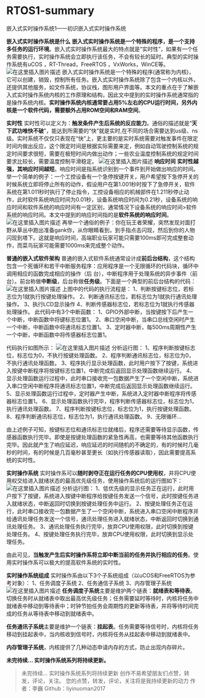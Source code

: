 # RTOS1-summary

嵌入式实时操作系统1——初识嵌入式实时操作系统

**嵌入式实时操作系统是什么**
**嵌入式实时操作系统是一个特殊的程序，是一个支持多任务的运行环境**。嵌入式实时操作系统最大的特点就是“实时性”，如果有一个任务需要执行，实时操作系统会立即执行该任务，不会有较长的延时。典型的实时操作系统有uCOS ，RT-Thread，FreeRTOS ，VxWorks，WinCE等。
![在这里插入图片描述](https://img-blog.csdnimg.cn/b2984f4611b64348b24e0074e4a78635.png)
嵌入式实时操作系统是一个特殊的程序(通常称为内核)，它可以创建，销毁，控制所有任务。嵌入式实时操作系统除了包含一个内核以外，还提供其他服务，如文件系统，协议栈，图形用户界面等。本文的重点在于了解嵌入式实时操作系统内核的工作原理和结构，因此文中提到的实时操作系统通常指的是操作系统内核。**实时操作系统内核通常要占用5%左右的CPU运行时间，另外内核是一个软件代码，需要额外占用ROM空间和RAM空间**。

**实时性**
实时性可以定义为：**触发条件产生后系统的反应能力**。通俗的描述就是“**天下武功唯快不破**”，能达到所需要的“快”就是实时,在不同的场合需要达到us级、ns级。实时系统不仅仅只表现在“快”上，更主要的是实时系统需要对触发事件在限定时间内做出反应，这个限定时间是根据实际需要来定，例如自动驾驶控制系统的规定时间要求很短，需要在极短时间内做出动作；一些农业温度控制系统的规定时间要求比较长，需要温度控制平滑稳定。
![在这里插入图片描述](https://img-blog.csdnimg.cn/4b1854e971d6476b99e365b853fe4937.png?x-oss-process=image/watermark,type_ZHJvaWRzYW5zZmFsbGJhY2s,shadow_50,text_Q1NETiBAbGl5aW51bzIwMTc=,size_20,color_FFFFFF,t_70,g_se,x_16)
**响应时间**
**实时性越强，其响应时间越短**。响应时间是指系统识别到一个事件到开始做出响应的时间。举一个简单的例子：一个工控设备有一个急停按键开关，用户希望按下急停开关的时候系统立即将停止所有的动作，假设用户在第1.001秒时按下了急停开关，软件系统在第1.011秒时执行了停止指令，工控设备相应的机械部件在1.211秒停止动作，此时软件系统响应时间为0.01秒，设备系统响应时间为0.21秒，设备系统的响应时间和软件系统的响应时间有一定区别，通常情况下设备系统的响应时间>软件系统的响应时间。本文中提到的响应时间指的是**软件系统的响应时间**。
![在这里插入图片描述](https://img-blog.csdnimg.cn/3060068335584a509dd6262ea9079168.png?x-oss-process=image/watermark,type_ZHJvaWRzYW5zZmFsbGJhY2s,shadow_50,text_Q1NETiBAbGl5aW51bzIwMTc=,size_20,color_FFFFFF,t_70,g_se,x_16)
再举一个通俗的例子：你在玩王者荣耀，突然发现对面打野从草丛中跑出准备gank你，从你眼睛看到，到手指点击闪现，然后到你的人物闪现到塔下。这就是响应时间，高端职业玩家可能只需要100ms即可完成整套动作，而菜鸟玩家可能需要1000ms来完成整个动作。

**普通的嵌入式软件架构**
普通的嵌入式软件系统通常设计成**前后台结构**，这个结构包含一个死循环和若干中断服务程序：应用程序是一个无限循环的代码块，循环中调用相应的函数完成相应的操作（后 台），中断程序用于处理系统的异步事件（前台）。前台称做**中断级**，后台称做**任务级**。下面是一个典型的前后台结构的代码：
![在这里插入图片描述](https://img-blog.csdnimg.cn/e01db6f9318141bca02fa92a9563cf4d.png?x-oss-process=image/watermark,type_ZHJvaWRzYW5zZmFsbGJhY2s,shadow_50,text_Q1NETiBAbGl5aW51bzIwMTc=,size_20,color_FFFFFF,t_70,g_se,x_16)
上图中的代码的执行流程是：
1、判断按键标志位，若标志位为1就执行按键处理操作。
2、判断通讯标志位，若标志位为1就执行通讯处理操作。
3、执行LCD显示操作
4、判断传感器标志位，若标志位为1就执行传感器处理操作。
此代码中有3个中断函数：
1、GPIO外部中断，当按键按下后产生一个中断，中断函数中将键标志位置1。
2、串口空闲中断，当串口总线空闲时产生一个中断，中断函数中将通讯标志位置1。
3、定时器中断，每500ms周期性产生一个中断，中断函数中将传感器标志位置1。

代码执行如图所示：
![在这里插入图片描述](https://img-blog.csdnimg.cn/cdbb268c34644448bee77c59f0c1424e.png?x-oss-process=image/watermark,type_ZHJvaWRzYW5zZmFsbGJhY2s,shadow_50,text_Q1NETiBAbGl5aW51bzIwMTc=,size_15,color_FFFFFF,t_70,g_se,x_16)
分析运行图：
1、程序判断按键标志位，标志位为0，不执行按键处理函数。
2、程序判断通讯标志位，标志位为0，不执行通讯处理函数。
3、程序执行显示处理函数，此时用户按下了按键，系统进入按键中断程序将按键标志位置1，中断完成后返回显示处理函数继续运行。
4、显示处理函数运行过程中，此时串口接收完一包数据产生了一个空闲中断，系统进入串口空闲中断程序将通讯标志位置1，中断完成后返回显示处理函数继续运行。
5、显示处理函数运行过程中，定时器产生中断，系统进入定时器中断程序将传感器标志位置1。
6、显示处理函数执行完毕，程序判断传感器标志位，标志位为1，执行通讯处理函数。
7、程序判断按键标志位，标志位为1，执行按键处理函数。
8、程序判断通讯标志位，标志位为1，执行通讯处理函数。
9、无限循环...

由上述例子可知，按键标志位和通讯标志位就绪后，程序还需要等待显示函数，传感器函数执行完毕。即使是按键处理函数的紧急性再高，也需要等待其他函数执行完毕。因此就产生了响应延迟，响应延迟的时间随机的不确定的，有的时候时几毫秒的时间，有的时候是几百毫秒甚至更长（如执行传感器读取），因此需要提高系统的实时性。

**实时操作系统**
实时操作系可以**随时剥夺正在运行任务的CPU使用权**，并将CPU使用权交给进入就绪状态的最高优先级任务，使用操作系统后的运行图如下：
![在这里插入图片描述](https://img-blog.csdnimg.cn/bb327464e74549c4844acc9e20079a66.png?x-oss-process=image/watermark,type_ZHJvaWRzYW5zZmFsbGJhY2s,shadow_50,text_Q1NETiBAbGl5aW51bzIwMTc=,size_15,color_FFFFFF,t_70,g_se,x_16)
分析运行图：
1、低优先级的显示任务正在运行，此时用户按下了按键，系统进入按键中断程序给按键任务发送一个信号，此时按键任务进入就绪状态，中断返回时切换到按键处理任务中运行。
2、按键处理任务正在运行，此时串口接收完一包数据产生了一个空闲中断，系统进入串口空闲中断程序并给通讯处理任务发送一个信号，通讯处理任务进入就绪状态，中断返回时切换到通讯处理任务。
3、通讯处理任务执行完毕，放弃CPU使用权限，此时切换到按键处理任务。
4、按键处理任务执行完毕，放弃CPU使用权限，此时切换到显示处理任务。

由此可见，**当触发产生后实时操作系将立即中断当前的任务并执行相应的任务**。使用实时操作系可以极大的提高软件系统的实时性。

**实时操作系统组成**
实时操作系由以下3个子系统组成（以uCOS和FreeRTOS为参考对象）：
1、任务调度子系统
2、任务通信子系统
3、内存管理子系统
![在这里插入图片描述](https://img-blog.csdnimg.cn/88a01dc26987487cba01f69ef7b4138f.png?x-oss-process=image/watermark,type_ZHJvaWRzYW5zZmFsbGJhY2s,shadow_50,text_Q1NETiBAbGl5aW51bzIwMTc=,size_9,color_FFFFFF,t_70,g_se,x_16)
**任务调度子系统**主要是维护两个链表：**就绪表和等待表**。切换任务时从就绪表中取出最高优先级任务；任务需要延时等待时，内核将任务中就绪表中移动到等待表中；时钟节拍任务会周期性的更新等待表，并将等待时间完成的任务从等待表中移动到就绪表中。

**任务通讯子系统**主要是维护一个链表：**挂起表**。任务需要等待信号时，内核将任务移动到挂起表中，当内核收到信号时，内核将任务从挂起表中移动到就绪表中。

**内存管理子系统**，内核提供了几种动态申请内存的方式，防止出现内存碎片。


**未完待续…
实时操作系统系列将持续更新。**


> 未完待续…
> 实时操作系统系列将持续更新
> 创作不易希望朋友们点赞，转发，评论，关注。
> 您的点赞，转发，评论，关注将是我持续更新的动力
> 作者：李巍
> Github：liyinuoman2017
